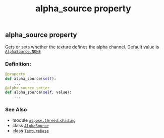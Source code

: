 ﻿---
title: alpha_source property
second_title: Aspose.3D for Python via .NET API References
description: 
type: docs
weight: 110
url: /python-net/aspose.threed.shading/texturebase/alpha_source/
is_root: false
---

## alpha_source property


Gets or sets whether the texture defines the alpha channel.
Default value is [`AlphaSource.NONE`](/3d/python-net/aspose.threed.shading/alphasource#NONE)
### Definition:
```python
@property
def alpha_source(self):
    ...
@alpha_source.setter
def alpha_source(self, value):
    ...
```

### See Also
* module [`aspose.threed.shading`](../../)
* class [`AlphaSource`](/3d/python-net/aspose.threed.shading/alphasource)
* class [`TextureBase`](/3d/python-net/aspose.threed.shading/texturebase)

